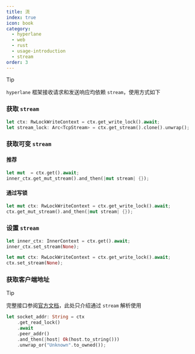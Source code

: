 ```yaml
---
title: 流
index: true
icon: book
category:
  - hyperlane
  - web
  - rust
  - usage-introduction
  - stream
order: 3
---
```


<Share colorful />

> [!tip]
>
> `hyperlane` 框架接收请求和发送响应均依赖 `stream`，使用方式如下

### 获取 `stream`

```rust
let ctx: RwLockWriteContext = ctx.get_write_lock().await;
let stream_lock: Arc<TcpStream> = ctx.get_stream().clone().unwrap();
```

### 获取可变 `stream`

#### 推荐

```rust
let mut  = ctx.get().await;
inner_ctx.get_mut_stream().and_then(|mut stream| {});
```

#### 通过写锁

```rust
let mut ctx: RwLockWriteContext = ctx.get_write_lock().await;
ctx.get_mut_stream().and_then(|mut stream| {});
```

### 设置 `stream`

```rust
let inner_ctx: InnerContext = ctx.get().await;
inner_ctx.set_stream(None);
```

```rust
let mut ctx: RwLockWriteContext = ctx.get_write_lock().await;
ctx.set_stream(None);
```

### 获取客户端地址

> [!tip]
>
> 完整接口参阅[官方文档](./addr.md)，此处只介绍通过 `stream` 解析使用

```rust
let socket_addr: String = ctx
    .get_read_lock()
    .await
    .peer_addr()
    .and_then(|host| Ok(host.to_string()))
    .unwrap_or("Unknown".to_owned());
```

<Bottom />
